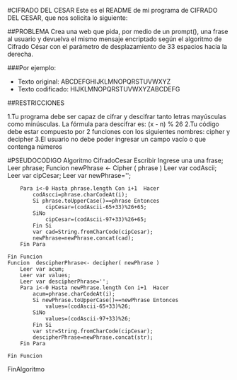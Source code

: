#CIFRADO DEL CESAR
Este es el README de mi programa de CIFRADO DEL CESAR, que nos solicita lo siguiente:

##PROBLEMA
Crea una web que pida, por medio de un prompt(), una frase al usuario y devuelva el
mismo mensaje encriptado según el algoritmo de Cifrado César con el parámetro de
desplazamiento de 33 espacios hacia la derecha.

###Por ejemplo:

- Texto original: ABCDEFGHIJKLMNOPQRSTUVWXYZ
- Texto codificado: HIJKLMNOPQRSTUVWXYZABCDEFG

##RESTRICCIONES

1.Tu programa debe ser capaz de cifrar y descifrar tanto letras mayúsculas como minúsculas. La fórmula para descifrar es: (x - n) % 26
2.Tu código debe estar compuesto por 2 funciones con los siguientes nombres: cipher y decipher
3.El usuario no debe poder ingresar un campo vacío o que contenga números

#PSEUDOCODIGO
Algoritmo CifradoCesar
	Escribir Ingrese una una frase;
	Leer phrase;
	Funcion newPhrase <- Cipher ( phrase )
		Leer var codAscii;
		Leer var cipCesar;
		Leer var newPhrase='';

		Para i<-0 Hasta phrase.length Con i+1  Hacer
			codAscci=phrase.charCodeAt(i);
			Si phrase.toUpperCase()==phrase Entonces
				cipCesar=(codAscii-65+33)%26+65;
			SiNo
				cipCesar=(codAscii-97+33)%26+65;
			Fin Si
			var cad=String.fromCharCode(cipCesar);
			newPhrase=newPhrase.concat(cad);
		Fin Para

	Fin Funcion
	Funcion  descipherPhrase<- decipher( newPhrase )
		Leer var acum;
		Leer var values;
		Leer var descipherPhrase='';
		Para i<-0 Hasta newPhrase.length Con i+1  Hacer
			acum=phrase.charCodeAt(i);
			Si newPhrase.toUpperCase()==newPhrase Entonces
				values=(codAscii-65+33)%26;
			SiNo
				values=(codAscii-97+33)%26;
			Fin Si
			var str=String.fromCharCode(cipCesar);
			descipherPhrase=newPhrase.concat(str);
		Fin Para

	Fin Funcion

FinAlgoritmo
